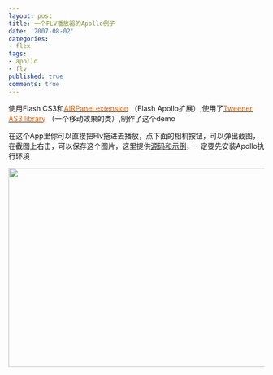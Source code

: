 ```yaml
---
layout: post
title: 一个FLV播放器的Apollo例子
date: '2007-08-02'
categories:
- flex
tags:
- apollo
- flv
published: true
comments: true
---
```

<p>使用Flash CS3和<a href="http://gskinner.com/blog/archives/2007/07/creating_air_pr.html" target="_blank"><span style="color: #e16308;">AIRPanel extension</span></a> （Flash Apollo扩展）,使用了<a href="http://code.google.com/p/tweener/" target="_blank"><span style="color: #e16308;">Tweener AS3 library</span></a> （一个移动效果的类）,制作了这个demo</p>

<p>在这个App里你可以直接把Flv拖进去播放，点下面的相机按钮，可以弹出截图，在截图上右击，可以保存这个图片，这里提供<a href="http://theflexblog.com/SpitEmOut.zip" target="_blank">源码和示例</a>，一定要先安装Apollo执行环境</p>

<p><img src="http://www.fireyang.com/image.axd?picture=spit.jpg" alt="" width="535" height="391" /></p>
